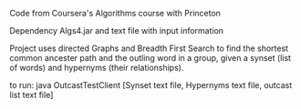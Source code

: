 Code from Coursera's Algorithms course with Princeton

Dependency Algs4.jar and text file with input information

Project uses directed Graphs and Breadth First Search to find the shortest common ancester path and the outling word in a group, given a synset (list of words) and hypernyms (their relationships). 

to run: java OutcastTestClient [Synset text file, Hypernyms text file, outcast list text file]

